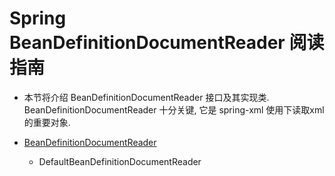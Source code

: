 # Spring BeanDefinitionDocumentReader 阅读指南
- 本节将介绍 BeanDefinitionDocumentReader 接口及其实现类. BeanDefinitionDocumentReader 十分关键, 它是 spring-xml 使用下读取xml的重要对象. 



- [BeanDefinitionDocumentReader](/docs/beans/factory/xml/BeanDefinitionDocumentReader/Spring-BeanDefinitionDocumentReader.md)
    - DefaultBeanDefinitionDocumentReader